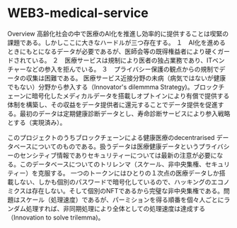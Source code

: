# WEB3-medical-service

Overview
高齢化社会の中で医療のAI化を推進し効率的に提供することは喫緊の課題である。しかしここに大きなハードルが三つ存在する。
１　AI化を進めるときにもとになるデータが必要であるが、医師会等の既得権益者により硬くガードされている。
２　医療サービスは規制により医者の独占業務であり、ITベンチャーなどの参入を拒んでいる。
３　プライバシー保護の観点からの規制でデータの収集は困難である。
医療サービス近接分野の未病（病気ではないが健康でもない）分野から参入する（Innovator's dilemmma Strategy)。ブロックチェーンに暗号化したメディカルデータを搭載しオプトインにより有償で提供する体制を構築し、その収益をデータ提供者に還元することでデータ提供を促進する。最初のデータは定期健康診断データとし、寿命診断サービスにより参入戦略とする（実現済み）。

このプロジェクトのうちブロックチェーンによる健康医療のdecentrarised データベースについてのものである。扱うデータは医療健康データというプライバシーのセンシティブ情報でありセキュリティーについては最新の注意が必要になる。このデータベースについてのトリレンマ（スケール、非中央集権、セキュリティー）を克服する。
一つのトークンにはひとりの１次点の医療データしか搭載しない、しかも個別のパスワードで暗号化しているので、ハッキングのエコノミクスは存在しない。そして個別のNFTであるから完璧な非中央集権である。問題はスケール（処理速度）であるが、パーミションを得る順番を個々人ごとにランダム処理すれば、非同期処理により全体としての処理速度は達成する（Innovation to solve trilemma)。



